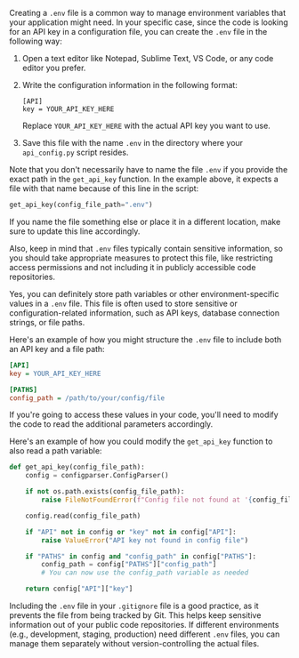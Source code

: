 Creating a `.env` file is a common way to manage environment variables that your application might need. In your specific case, since the code is looking for an API key in a configuration file, you can create the `.env` file in the following way:

1. Open a text editor like Notepad, Sublime Text, VS Code, or any code editor you prefer.
2. Write the configuration information in the following format:

   ```
   [API]
   key = YOUR_API_KEY_HERE
   ```

   Replace `YOUR_API_KEY_HERE` with the actual API key you want to use.

3. Save this file with the name `.env` in the directory where your `api_config.py` script resides.

Note that you don't necessarily have to name the file `.env` if you provide the exact path in the `get_api_key` function. In the example above, it expects a file with that name because of this line in the script:

```python
get_api_key(config_file_path=".env")
```

If you name the file something else or place it in a different location, make sure to update this line accordingly.

Also, keep in mind that `.env` files typically contain sensitive information, so you should take appropriate measures to protect this file, like restricting access permissions and not including it in publicly accessible code repositories.

Yes, you can definitely store path variables or other environment-specific values in a `.env` file. This file is often used to store sensitive or configuration-related information, such as API keys, database connection strings, or file paths.

Here's an example of how you might structure the `.env` file to include both an API key and a file path:

```ini
[API]
key = YOUR_API_KEY_HERE

[PATHS]
config_path = /path/to/your/config/file
```

If you're going to access these values in your code, you'll need to modify the code to read the additional parameters accordingly.

Here's an example of how you could modify the `get_api_key` function to also read a path variable:

```python
def get_api_key(config_file_path):
    config = configparser.ConfigParser()

    if not os.path.exists(config_file_path):
        raise FileNotFoundError(f"Config file not found at '{config_file_path}'")

    config.read(config_file_path)

    if "API" not in config or "key" not in config["API"]:
        raise ValueError("API key not found in config file")

    if "PATHS" in config and "config_path" in config["PATHS"]:
        config_path = config["PATHS"]["config_path"]
        # You can now use the config_path variable as needed

    return config["API"]["key"]
```

Including the `.env` file in your `.gitignore` file is a good practice, as it prevents the file from being tracked by Git. This helps keep sensitive information out of your public code repositories. If different environments (e.g., development, staging, production) need different `.env` files, you can manage them separately without version-controlling the actual files.
